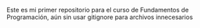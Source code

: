Este es mi primer repositorio para el curso de Fundamentos de Programación, aún sin usar gitignore para archivos innecesarios
